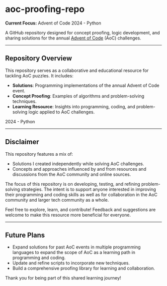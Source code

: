 # aoc-proofing-repo  
**Current Focus:** Advent of Code 2024 - Python  

A GitHub repository designed for concept proofing, logic development, and sharing solutions for the annual [Advent of Code](https://adventofcode.com) (AoC) challenges.  

---

## Repository Overview  
This repository serves as a collaborative and educational resource for tackling AoC puzzles. It includes:  
- **Solutions**: Programming implementations of the annual Advent of Code event. 
- **Concept Proofing**: Examples of algorithms and problem-solving techniques.  
- **Learning Resource**: Insights into programming, coding, and problem-solving logic applied to AoC challenges.  

2024 - Python

---

## Disclaimer  
This repository features a mix of:  
- Solutions I created independently while solving AoC challenges.  
- Concepts and approaches influenced by and from resources and discussions from the AoC community and online sources.  

The focus of this repository is on developing, testing, and refining problem-solving strategies. The intent is to support anyone interested in improving their programming and coding skills as well as for collaboration in the AoC community and larger tech community as a whole.  

Feel free to explore, learn, and contribute! Feedback and suggestions are welcome to make this resource more beneficial for everyone.  

---

## Future Plans  
- Expand solutions for past AoC events in multiple programming languages to expand the scope of AoC as a learning path in programming and coding. 
- Update and refine scripts to incorporate new techniques.  
- Build a comprehensive proofing library for learning and collaboration.  

Thank you for being part of this shared learning journey!  
